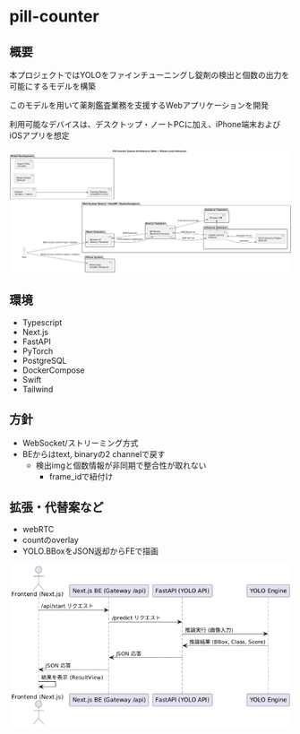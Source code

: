 # pill-counter

## 概要
本プロジェクトではYOLOをファインチューニングし錠剤の検出と個数の出力を可能にするモデルを構築

このモデルを用いて薬剤鑑査業務を支援するWebアプリケーションを開発

利用可能なデバイスは、デスクトップ・ノートPCに加え、iPhone端末およびiOSアプリを想定


![AR](ar.png)

## 環境
- Typescript
- Next.js
- FastAPI
- PyTorch
- PostgreSQL
- DockerCompose
- Swift
- Tailwind

## 方針
- WebSocket/ストリーミング方式
- BEからはtext, binaryの2 channelで戻す
  - 検出imgと個数情報が非同期で整合性が取れない
    - frame_idで紐付け

## 拡張・代替案など
- webRTC
- countのoverlay
- YOLO.BBoxをJSON返却からFEで描画


![AR](ws.png)

